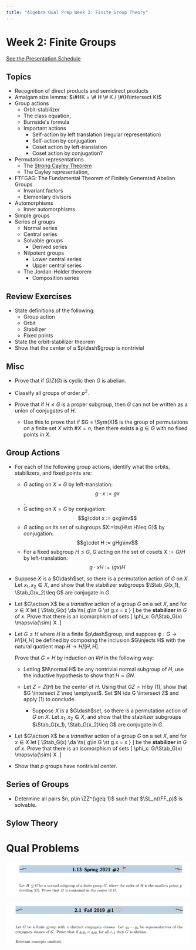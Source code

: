 ```yaml
---
title: "Algebra Qual Prep Week 2: Finite Group Theory"
---
```


# Week 2: Finite Groups

[See the Presentation Schedule](https://www.notion.so/df531651418e43a9918f8d6c0cc0c706)

## Topics

- Recognition of direct products and semidirect products
- Amalgam size lemma: $\#HK = \# H \# K / \#(H\intersect K)$
- Group actions
	- Orbit-stabilizer
	- The class equation,
	- Burnside's formula
	- Important actions
		- Self-action by left translation (regular representation)
		- Self-action by conjugation
		- Coset action by left-translation
		- Coset action by conjugation?
- Permutation representations
	- The [Strong Cayley Theorem](https://math.la.asu.edu/~kawski/classes/mat444/handouts/strongCayley.pdf)
	- The Cayley representation, 
- FTFGAG: The Fundamental Theorem of Finitely Generated Abelian Groups
	- Invariant factors
	- Elementary divisors
- Automorphisms
	- Inner automorphisms
- Simple groups
- Series of groups
	- Normal series
	- Central series
	- Solvable groups
		- Derived series
	- Nilpotent groups
		- Lower central series
		- Upper central series
	- The Jordan-Holder theorem
		- Composition series

## Review Exercises 

- State definitions of the following:
	- Group action
	- Orbit
	- Stabilizer
	- Fixed points
- State the orbit-stabilizer theorem
- Show that the center of a $p\dash$group is nontrivial

## Misc

- Prove that if $G/Z(G)$ is cyclic then $G$ is abelian.

- Classify all groups of order $p^2$.

- Prove that if $H\leq G$ is a proper subgroup, then $G$ can not be written as a union of conjugates of $H$.

  - Use this to prove that if $G = \Sym(X)$ is the group of permutations on a finite set $X$ with $\# X = n$, then there exists a $g\in G$ with no fixed points in $X$.

## Group Actions
- For each of the following group actions, identify what the orbits, stabilizers, and fixed points are:
	- $G$ acting on $X=G$ by left-translation: $$g\cdot x := gx$$.
	- $G$ acting on $X=G$ by conjugation: $$g\cdot x := gxg\inv$$
	- $G$ acting on its set of subgroups $X:=\ts{H\st H\leq G}$ by conjugation: $$g\cdot H := gHg\inv$$
	- For a fixed subgroup $H\leq G$, $G$ acting on the set of cosets $X := G/H$ by left-translation: $$g\cdot xH := (gx)H$$
- Suppose $X$ is a $G\dash$set, so there is a permutation action of $G$ on $X$.
  Let $x_1, x_2\in X$, and show that the stabilizer subgroups $\Stab_G(x_1), \Stab_G(x_2)\leq G$ are conjugate in $G$.

- Let $G\actson X$ be a *transitive* action of a group $G$ on a set $X$, and for $x\in X$ let 
\[
\Stab_G(x) \da \ts{ g\in G \st g.x = x }
\]
be the **stabilizer** in $G$ of $x$.
Prove that there is an isomorphism of sets
\[
\phi_x: G/\Stab_G(x) \mapsvia{\sim} X
.\]


- Let $G\leq H$ where $H$ is a finite $p\dash$group, and suppose $\phi: G\to H / [H, H]$ be defined by composing the inclusion $G\injects H$ with the natural quotient map $H \to H/[H, H]$.

  Prove that $G= H$ by induction on $\# H$ in the following way:

  - Letting $N\normal H$ be any nontrivial normal subgroup of $H$, use the inductive hypothesis to show that $H = GN$.
  - Let $Z = Z(H)$ be the center of $H$.
  	Using that $GZ = H$ by (1), show that $G \intersect Z \neq \emptyset$.
  	Set $N \da G \intersect Z$ and apply (1) to conclude.
	
	- Suppose $X$ is a $G\dash$set, so there is a permutation action of $G$ on $X$.
  Let $x_1, x_2\in X$, and show that the stabilizer subgroups $\Stab_G(x_1), \Stab_G(x_2)\leq G$ are conjugate in $G$.

- Let $G\actson X$ be a *transitive* action of a group $G$ on a set $X$, and for $x\in X$ let 
\[
\Stab_G(x) \da \ts{ g\in G \st g.x = x }
\]
be the **stabilizer** in $G$ of $x$.
Prove that there is an isomorphism of sets
\[
\phi_x: G/\Stab_G(x) \mapsvia{\sim} X
.\]

- Show that $p$ groups have nontrivial center.


## Series of Groups

- Determine all pairs $n, p\in \ZZ^{\geq 1}$ such that $\SL_n(\FF_p)$ is solvable.

## Sylow Theory




# Qual Problems

![Workshop%20Materials%2022af9a14367c44e585cb4aefe9e11862/Untitled%2013.png](figures/Untitled%2013.png)

![Workshop%20Materials%2022af9a14367c44e585cb4aefe9e11862/Untitled%2014.png](figures/Untitled%2014.png)





